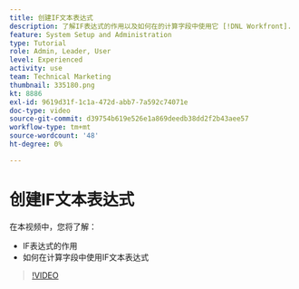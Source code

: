 ```yaml
---
title: 创建IF文本表达式
description: 了解IF表达式的作用以及如何在的计算字段中使用它 [!DNL Workfront].
feature: System Setup and Administration
type: Tutorial
role: Admin, Leader, User
level: Experienced
activity: use
team: Technical Marketing
thumbnail: 335180.png
kt: 8886
exl-id: 9619d31f-1c1a-472d-abb7-7a592c74071e
doc-type: video
source-git-commit: d39754b619e526e1a869deedb38dd2f2b43aee57
workflow-type: tm+mt
source-wordcount: '48'
ht-degree: 0%

---
```


# 创建IF文本表达式

在本视频中，您将了解：

* IF表达式的作用
* 如何在计算字段中使用IF文本表达式

>[!VIDEO](https://video.tv.adobe.com/v/335180/?quality=12)
